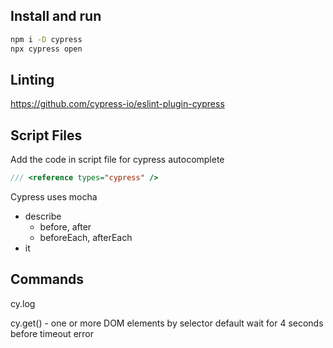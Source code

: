

## Install and run

```bash
npm i -D cypress
npx cypress open
```

## Linting

https://github.com/cypress-io/eslint-plugin-cypress


## Script Files

Add the code in script file for cypress autocomplete

```js
/// <reference types="cypress" />
```

Cypress uses mocha

- describe
  - before, after
  - beforeEach, afterEach
- it

## Commands

cy.log

cy.get() - one or more DOM elements by selector
default wait for 4 seconds before timeout error

